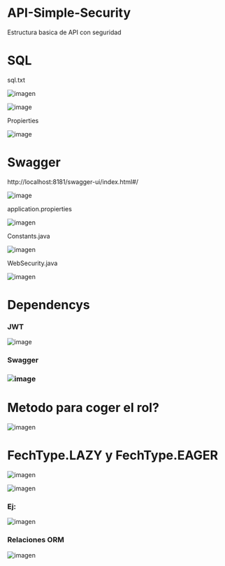 # API-Simple-Security

Estructura basica de API con seguridad

<h1>SQL</h1>

sql.txt

![imagen](https://user-images.githubusercontent.com/9555509/184476618-17a5a84e-7c02-4ef8-8526-47819c0c37f0.png)

![image](https://user-images.githubusercontent.com/9555509/184331781-c749eee1-b563-420f-b164-8721693c9661.png)

Propierties

![image](https://user-images.githubusercontent.com/9555509/184332137-6f48f318-e39a-43a7-bed0-4b6e78a34339.png)

<h1>Swagger</h1>

http://localhost:8181/swagger-ui/index.html#/

![image](https://user-images.githubusercontent.com/9555509/184329876-fbce4303-2b63-4d53-b6a8-f763204a2dc0.png)

application.propierties

![imagen](https://user-images.githubusercontent.com/9555509/184476815-2d7869eb-6a01-4e34-a137-401154f10147.png)

Constants.java

![imagen](https://user-images.githubusercontent.com/9555509/184476725-97fbe93f-71e5-417d-a01b-152f9d46441e.png)

WebSecurity.java

![imagen](https://user-images.githubusercontent.com/9555509/184476787-178513ba-47de-4694-9068-b1b600472d17.png)


<h1>Dependencys</h1>
<h3>JWT</h3>

![image](https://user-images.githubusercontent.com/9555509/184332543-d5483ea4-0f91-4f1f-a4a0-7e42eb1cb22f.png)

<h3>Swagger<h3>
  
![image](https://user-images.githubusercontent.com/9555509/184332603-82892ce0-06ff-46d8-b7cc-32e3171d19e4.png)
  
  <h1>Metodo para coger el rol?</h1>
  
  ![imagen](https://user-images.githubusercontent.com/9555509/184476965-eb04864b-fdec-4096-b276-2a48c9eddc7d.png)
  
  <h1>FechType.LAZY y FechType.EAGER</h1>
  
  ![imagen](https://user-images.githubusercontent.com/9555509/184477047-7d2529ef-c97a-4a16-9b9d-ac907e7359b4.png)
  
  ![imagen](https://user-images.githubusercontent.com/9555509/184477056-8eac2591-89fc-4c3f-9dbc-f7650bf82e9f.png)

  <h3>Ej:</h3>
  
  ![imagen](https://user-images.githubusercontent.com/9555509/184477144-231a8bd5-1c04-4a2f-ac86-c57e604f8a0e.png)
  
  <h3> Relaciones ORM </h3>
  
  ![imagen](https://user-images.githubusercontent.com/9555509/184477458-52daae76-a235-4a8d-889f-b7a123f88462.png)




